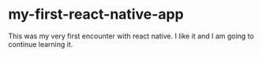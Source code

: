 # my-first-react-native-app
This was my very first encounter with react native. I like it and I am going to continue learning it.
